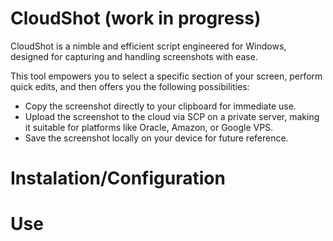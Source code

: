 # CloudShot (work in progress)

CloudShot is a nimble and efficient script engineered for Windows, designed for capturing and handling screenshots with ease.

This tool empowers you to select a specific section of your screen, perform quick edits, and then offers you the following possibilities:

 - Copy the screenshot directly to your clipboard for immediate use.
 - Upload the screenshot to the cloud via SCP on a private server, making it suitable for platforms like Oracle, Amazon, or Google VPS.
 - Save the screenshot locally on your device for future reference.


# Instalation/Configuration 

# Use
